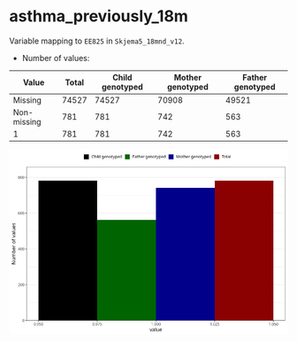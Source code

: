 # asthma_previously_18m
Variable mapping to `EE825` in `Skjema5_18mnd_v12`.
- Number of values:

| Value | Total | Child genotyped | Mother genotyped | Father genotyped |
| ----- | ----- | --------------- | ---------------- | ---------------- |
| Missing | 74527 | 74527 | 70908 | 49521 |
| Non-missing | 781 | 781 | 742 | 563 |
| 1 | 781 | 781 | 742 | 563 |



![](asthma_previously_18m_n.png)



